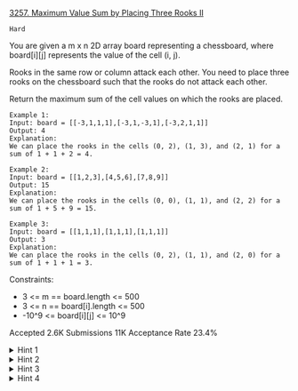 [3257. Maximum Value Sum by Placing Three Rooks II](https://leetcode.com/problems/maximum-value-sum-by-placing-three-rooks-ii/)

`Hard`

You are given a m x n 2D array board representing a chessboard, where board[i][j] represents the value of the cell (i, j).

Rooks in the same row or column attack each other. You need to place three rooks on the chessboard such that the rooks do not attack each other.

Return the maximum sum of the cell values on which the rooks are placed.

```
Example 1:
Input: board = [[-3,1,1,1],[-3,1,-3,1],[-3,2,1,1]]
Output: 4
Explanation:
We can place the rooks in the cells (0, 2), (1, 3), and (2, 1) for a sum of 1 + 1 + 2 = 4.

Example 2:
Input: board = [[1,2,3],[4,5,6],[7,8,9]]
Output: 15
Explanation:
We can place the rooks in the cells (0, 0), (1, 1), and (2, 2) for a sum of 1 + 5 + 9 = 15.

Example 3:
Input: board = [[1,1,1],[1,1,1],[1,1,1]]
Output: 3
Explanation:
We can place the rooks in the cells (0, 2), (1, 1), and (2, 0) for a sum of 1 + 1 + 1 = 3.
```
 

Constraints:

- 3 <= m == board.length <= 500
- 3 <= n == board[i].length <= 500
- -10^9 <= board[i][j] <= 10^9


Accepted
2.6K
Submissions
11K
Acceptance Rate
23.4%

<details>
<summary>Hint 1</summary>

Save the top 3 largest values in each row.

</details>
<details>
<summary>Hint 2</summary>

Select any row, and select any of the three values stored in it.

</details>
<details>
<summary>Hint 3</summary>

Get the top 4 values from all of the other 3 largest values of the other rows, which do not share the same column as the selected value.

</details>
<details>
<summary>Hint 4</summary>

Brute force the selection of 2 positions from the top 4 now.

</details>